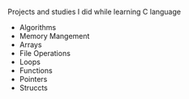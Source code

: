 Projects and studies I did while learning C language
* Algorithms
* Memory Mangement
* Arrays
* File Operations
* Loops
* Functions
* Pointers
* Struccts
